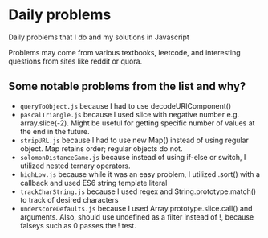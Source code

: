 # Daily problems

Daily problems that I do and my solutions in Javascript

Problems may come from various textbooks, leetcode, and interesting questions from sites like reddit or quora.

## Some notable problems from the list and why?

- `queryToObject.js` because I had to use decodeURIComponent() 
- `pascalTriangle.js` because I used slice with negative number e.g. array.slice(-2).  Might be useful for getting specific number of values at the end in the future.
- `stripURL.js` because I had to use new Map() instead of using regular object.  Map retains order; regular objects do not.  
- `solomonDistanceGame.js` because instead of using if-else or switch, I utilized nested ternary operators.
- `highLow.js` because while it was an easy problem, I utilized .sort() with a callback and used ES6 string template literal
- `trackCharString.js` because I used regex and String.prototype.match() to track of desired characters
- `underscoreDefaults.js` because I used Array.prototype.slice.call() and arguments. Also, should use undefined as a filter instead of !, because falseys such as 0 passes the ! test.
